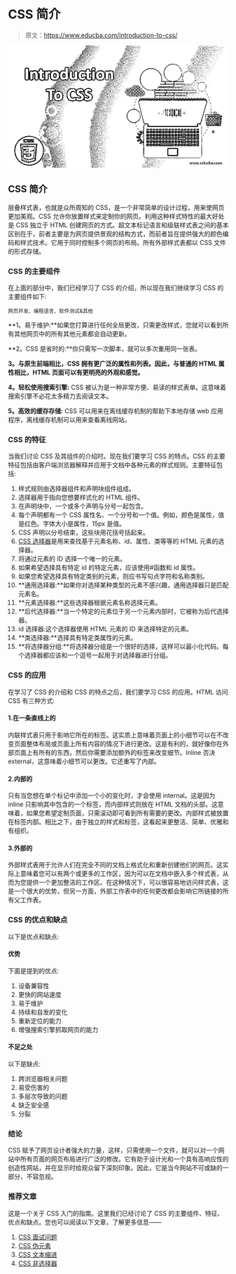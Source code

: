 # CSS 简介

> 原文：<https://www.educba.com/introduction-to-css/>

![Introduction To CSS](img/c6e58ed561bed10947a7b38156906c95.png)



## CSS 简介

层叠样式表，也就是众所周知的 CSS，是一个非常简单的设计过程，用来使网页更加美观。CSS 允许你放置样式来定制你的网页。利用这种样式特性的最大好处是 CSS 独立于 HTML 创建网页的方式。超文本标记语言和级联样式表之间的基本区别在于，前者主要是为网页提供景观的结构方式，而前者旨在提供强大的颜色编码和样式技术。它用于同时控制多个网页的布局。所有外部样式表都以 CSS 文件的形式存储。

### CSS 的主要组件

在上面的部分中，我们已经学习了 CSS 的介绍，所以现在我们继续学习 CSS 的主要组件如下:

<small>网页开发、编程语言、软件测试&其他</small>

**1。易于维护:**如果您打算进行任何全局更改，只需更改样式，您就可以看到所有其他网页中的所有其他元素都会自动更新。

**2。CSS 是省时的:**你只需写一次脚本，就可以多次重用同一张表。

**3。与原生前端相比，CSS 拥有更广泛的属性和列表。因此，与普通的 HTML 属性相比，HTML 页面可以有更明亮的外观和感觉。**

**4。轻松使用搜索引擎:** CSS 被认为是一种非常方便、易读的样式表单。这意味着搜索引擎不必花太多精力去阅读文本。

**5。高效的缓存存储:** CSS 可以用来在离线缓存机制的帮助下本地存储 web 应用程序，离线缓存机制可以用来查看离线网站。

### CSS 的特征

当我们讨论 CSS 及其组件的介绍时。现在我们要学习 CSS 的特点。CSS 的主要特征包括由客户端浏览器解释并应用于文档中各种元素的样式规则。主要特征包括:

1.  样式规则由选择器组件和声明块组件组成。
2.  选择器用于指向您想要样式化的 HTML 组件。
3.  在声明块中，一个或多个声明与分号一起包含。
4.  每个声明都有一个 CSS 属性名、一个分号和一个值。例如，颜色是属性，值是红色。字体大小是属性，15px 是值。
5.  CSS 声明以分号结束，这些块用花括号括起来。
6.  [CSS 选择器](https://www.educba.com/types-of-css-selectors/)是用来查找基于元素名称、id、属性、类等等的 HTML 元素的选择器。
7.  将通过元素的 ID 选择一个唯一的元素。
8.  如果希望选择具有特定 id 的特定元素，应该使用#函数和 id 属性。
9.  如果您希望选择具有特定类别的元素，则应书写句点字符和名称类别。
10.  **通用选择器:**如果你对选择某种类型的元素不感兴趣，通用选择器只是匹配元素名。
11.  **元素选择器:**这些选择器根据元素名称选择元素。
12.  **后代选择器:**当一个特定的元素位于另一个元素内部时，它被称为后代选择器。
13.  id 选择器:这个选择器使用 HTML 元素的 ID 来选择特定的元素。
14.  **类选择器:**选择具有特定类属性的元素。
15.  **将选择器分组:**将选择器分组是一个很好的选择，这样可以最小化代码。每个选择器都应该和一个逗号一起用于对选择器进行分组。

### CSS 的应用

在学习了 CSS 的介绍和 CSS 的特点之后，我们要学习 CSS 的应用。HTML 访问 CSS 有三种方式:

#### 1.在一条直线上的

内联样式表只用于影响它所在的标签。这实质上意味着页面上的小细节可以在不改变页面整体布局或页面上所有内容的情况下进行更改。这是有利的，就好像你在外部页面上有所有的东西，然后你需要添加额外的标签来改变细节。Inline 否决 external，这意味着小细节可以更改。它还重写了内部。

#### 2.内部的

只有当您想在单个标记中添加一个小的变化时，才会使用 internal。这是因为 inline 只影响其中包含的一个标签，而内部样式则放在 HTML 文档的头部。这意味着，如果您希望定制页面，只需滚动即可看到所有需要的更改。内部样式被放置在标签内部。相比之下，由于独立的样式和标签，这看起来更整洁、简单、优雅和有组织。

#### 3.外部的

外部样式表用于允许人们在完全不同的文档上格式化和重新创建他们的网页。这实际上意味着您可以有两个或更多的工作区，因为可以在文档中嵌入多个样式表，从而为您提供一个更加整洁的工作区。在这种情况下，可以很容易地访问样式表，这是一个很大的优势，但另一方面，外部工作表中的任何更改都会影响它所链接的所有父工作表。

### CSS 的优点和缺点

以下是优点和缺点:

#### 优势

下面是提到的优点:

1.  设备兼容性
2.  更快的网站速度
3.  易于维护
4.  持续和自发的变化
5.  重新定位的能力
6.  增强搜索引擎抓取网页的能力

#### 不足之处

以下是缺点:

1.  跨浏览器相关问题
2.  易受伤害的
3.  多层次导致的问题
4.  缺乏安全感
5.  分裂

### 结论

CSS 赋予了网页设计者强大的力量，这样，只需使用一个文件，就可以对一个网站中所有页面的网页布局进行广泛的修改。它有助于设计光和一个具有高响应性的创造性网站，并在显示时给观众留下深刻印象。因此，它是当今网站不可或缺的一部分，不容忽视。

### 推荐文章

这是一个关于 CSS 入门的指南。这里我们已经讨论了 CSS 的主要组件、特征、优点和缺点。您也可以阅读以下文章，了解更多信息——

1.  [CSS 面试问题](https://www.educba.com/css-interview-questions/)
2.  [CSS 伪元素](https://www.educba.com/css-pseudo-elements/)
3.  [CSS 文本缩进](https://www.educba.com/css-text-indent/)
4.  [CSS 非选择器](https://www.educba.com/css-not-selector/)





